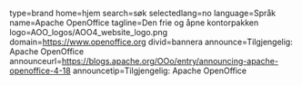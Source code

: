 type=brand
home=hjem
search=søk
selectedlang=no
language=Språk
name=Apache OpenOffice
tagline=Den frie og åpne kontorpakken
logo=AOO_logos/AOO4_website_logo.png
domain=https://www.openoffice.org
divid=bannera
announce=Tilgjengelig: Apache OpenOffice
announceurl=https://blogs.apache.org/OOo/entry/announcing-apache-openoffice-4-18
announcetip=Tilgjengelig: Apache OpenOffice
~~~~~~
